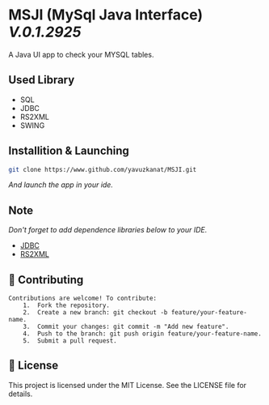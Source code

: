 # MSJI (MySql Java Interface) _V.0.1.2925_
A Java UI app to check your MYSQL tables.

## Used Library

* SQL
* JDBC
* RS2XML
* SWING

## Installition & Launching
```bash
git clone https://www.github.com/yavuzkanat/MSJI.git
 ```
_*And launch the app in your ide.*_
## Note 
_Don't forget to add dependence libraries below to your IDE._

* [JDBC](https://dev.mysql.com/downloads/connectorj/)
* [RS2XML](https://sourceforge.net/projects/finalangelsanddemons/files/rs2xml.jar/download)

## 🤝 Contributing
    Contributions are welcome! To contribute:
        1.	Fork the repository.
        2.	Create a new branch: git checkout -b feature/your-feature-name.
        3.	Commit your changes: git commit -m "Add new feature".
        4.	Push to the branch: git push origin feature/your-feature-name.
        5.	Submit a pull request.
## 📜 License
This project is licensed under the MIT License. See the LICENSE file for details.